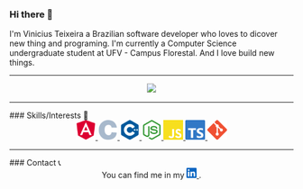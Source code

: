 ### Hi there 👋

I'm Vinicius Teixeira a Brazilian software developer who loves to dicover new thing and programing. I'm currently a Computer Science undergraduate student at UFV - Campus Florestal. And I love build new things.
<hr>
<p align="center">
<img src="https://github-readme-stats.vercel.app/api/top-langs/?username=ViniciusTei&layout=compact&theme=gotham"/>
</p>
<hr>
### Skills/Interests 🏅
<br>

<div align="center">
<a href="https://angular.io/">
  <img
    alt="Angular"
    height="35"
    src="assets/angular.svg" />
</a>

<a href="https://www.cprogramming.com/">
  <img
    alt="C"
    height="35"
    src="assets/c.svg" />
</a>

<a href="https://www.cplusplus.com/">
  <img
    alt="C++"
    height="35"
    src="assets/cplusplus.svg" />
</a>

<a href="https://nodejs.org/">
  <img
    alt="nodejs"
    height="35"
    src="assets/node-dot-js.svg" />
</a>

<a href="https://www.javascript.com/">
  <img
    alt="javascript"
    height="35"
    src="assets/javascript.svg" />
</a>
<a href="https://www.typescriptlang.org/">
  <img
    alt="typescript"
    height="35"
    src="assets/typescript.svg" />
</a>
<a href="https://git-scm.com/">
  <img
    alt="git"
    height="35"
    src="assets/git.svg" />
</a>

</div>
<hr>
### Contact 📞

<div align="center">
  You can find me in my 
  <a href="https://www.linkedin.com/in/viniciustei/">
    <img
      alt="git"
      height="18"
      src="assets/linkedin.svg" />
  </a>.
</div>



